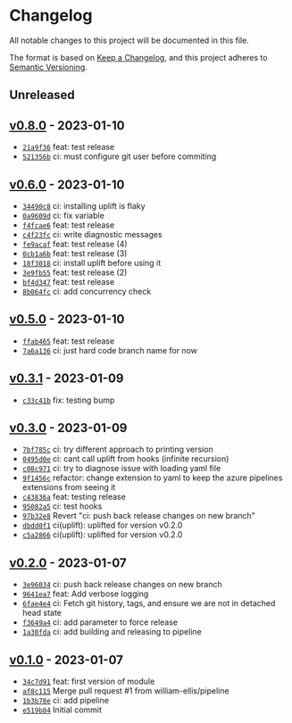 # Changelog

All notable changes to this project will be documented in this file.

The format is based on [Keep a Changelog](https://keepachangelog.com/en/1.0.0/), and this project adheres to [Semantic Versioning](https://semver.org/spec/v2.0.0.html).

## Unreleased

## [v0.8.0](https://github.com/william-ellis/uplift-test/releases/tag/v0.8.0) - 2023-01-10

- [`21a9f36`](https://github.com/william-ellis/uplift-test/commit/21a9f367c198bc293a572506c24bd9c45adaa3c0) feat: test release
- [`521356b`](https://github.com/william-ellis/uplift-test/commit/521356b9cdaf43b2fb115acb6f46f36f0ba3065d) ci: must configure git user before commiting

## [v0.6.0](https://github.com/william-ellis/uplift-test/releases/tag/v0.6.0) - 2023-01-10

- [`34490c8`](https://github.com/william-ellis/uplift-test/commit/34490c862666821b5c49264cbf8b24c28102ec9d) ci: installing uplift is flaky
- [`0a9609d`](https://github.com/william-ellis/uplift-test/commit/0a9609dfb2317874884e250dd7d703a9c4329a6d) ci: fix variable
- [`f4fcae6`](https://github.com/william-ellis/uplift-test/commit/f4fcae6b67e12b2471c106572f76a38f008afa7e) feat: test release
- [`c4f23fc`](https://github.com/william-ellis/uplift-test/commit/c4f23fc0ac19d6330b322f518e655f22915caa32) ci: write diagnostic messages
- [`fe9acaf`](https://github.com/william-ellis/uplift-test/commit/fe9acaf822c5d929507009043a238d01d1a53d6e) feat: test release (4)
- [`0cb1a6b`](https://github.com/william-ellis/uplift-test/commit/0cb1a6b47bbfd3b6e183f537eefd83eb41804cc1) feat: test release (3)
- [`18f3018`](https://github.com/william-ellis/uplift-test/commit/18f301836de51cdc55a55efbac552f7d8dbb6785) ci: install uplift before using it
- [`3e9fb55`](https://github.com/william-ellis/uplift-test/commit/3e9fb5500237a4d476d3c1067a0fd44e7c403936) feat: test release (2)
- [`bf4d347`](https://github.com/william-ellis/uplift-test/commit/bf4d3473e33058c2885fe8f01332d5d1ecd43da9) feat: test release
- [`8b064fc`](https://github.com/william-ellis/uplift-test/commit/8b064fcdeb97561502a0434f5a40fed09a9bb86e) ci: add concurrency check

## [v0.5.0](https://github.com/william-ellis/uplift-test/releases/tag/v0.5.0) - 2023-01-10

- [`ffab465`](https://github.com/william-ellis/uplift-test/commit/ffab46552b22d9c09b55b5513d46d5f50b5cb319) feat: test release
- [`7a6a136`](https://github.com/william-ellis/uplift-test/commit/7a6a136d31a837611ca16ee2e40c15420db1e981) ci: just hard code branch name for now

## [v0.3.1](https://github.com/william-ellis/uplift-test/releases/tag/v0.3.1) - 2023-01-09

- [`c33c41b`](https://github.com/william-ellis/uplift-test/commit/c33c41ba71ec55e44123f67a115662d989a85444) fix: testing bump

## [v0.3.0](https://github.com/william-ellis/uplift-test/releases/tag/v0.3.0) - 2023-01-09

- [`7bf785c`](https://github.com/william-ellis/uplift-test/commit/7bf785c22941142d253c506e06337ed26359462f) ci: try different approach to printing version
- [`0495d0e`](https://github.com/william-ellis/uplift-test/commit/0495d0e624d35380ef4df85defd58ef7a698a933) ci: cant call uplift from hooks (infinite recursion)
- [`c08c971`](https://github.com/william-ellis/uplift-test/commit/c08c971cec34c93db688711331f1efca06a2ebf1) ci: try to diagnose issue with loading yaml file
- [`9f1456c`](https://github.com/william-ellis/uplift-test/commit/9f1456c1e65d3722552922a7762aeed23979997b) refactor: change extension to yaml to keep the azure pipelines extensions from seeing it
- [`c43836a`](https://github.com/william-ellis/uplift-test/commit/c43836ae6db16d767eca2bb2062703cf20bfb4b3) feat: testing release
- [`95082a5`](https://github.com/william-ellis/uplift-test/commit/95082a50bf9fb1ac2872faeb6f64c52ee310f26a) ci: test hooks
- [`97b32e8`](https://github.com/william-ellis/uplift-test/commit/97b32e80e4a9a9132fc35652e0912b0f559bc4e4) Revert "ci: push back release changes on new branch"
- [`dbdd0f1`](https://github.com/william-ellis/uplift-test/commit/dbdd0f118ac66a80696d30553aa307725901cb6e) ci(uplift): uplifted for version v0.2.0
- [`c5a2866`](https://github.com/william-ellis/uplift-test/commit/c5a2866afeffe9450a8e7d80f7d8d91585af50e9) ci(uplift): uplifted for version v0.2.0

## [v0.2.0](https://github.com/william-ellis/uplift-test/releases/tag/v0.2.0) - 2023-01-07

- [`3e96034`](https://github.com/william-ellis/uplift-test/commit/3e9603469eec97f625e8b71856a5c7769e559fe6) ci: push back release changes on new branch
- [`9641ea7`](https://github.com/william-ellis/uplift-test/commit/9641ea72a447c95cfca7fb63b62c329791008406) feat: Add verbose logging
- [`6fae4e4`](https://github.com/william-ellis/uplift-test/commit/6fae4e4616bc213b83c105c9e41142350aea8d65) ci: Fetch git history, tags, and ensure we are not in detached head state
- [`f3649a4`](https://github.com/william-ellis/uplift-test/commit/f3649a4c202d3749933d90273888210892911ca6) ci: add parameter to force release
- [`1a30fda`](https://github.com/william-ellis/uplift-test/commit/1a30fda3c96ab9b6395c29d425b0550919b4e3f5) ci: add building and releasing to pipeline

## [v0.1.0](https://github.com/william-ellis/uplift-test/releases/tag/v0.1.0) - 2023-01-07

- [`34c7d91`](https://github.com/william-ellis/uplift-test/commit/34c7d91bffa94a89cb8f59667ac191f8807e33b2) feat: first version of module
- [`af8c115`](https://github.com/william-ellis/uplift-test/commit/af8c115ca551343132509bac88b68c52374d739c) Merge pull request #1 from william-ellis/pipeline
- [`1b3b78e`](https://github.com/william-ellis/uplift-test/commit/1b3b78ebd2da925e7b58484f3b449dcac1c8982c) ci: add pipeline
- [`e519b84`](https://github.com/william-ellis/uplift-test/commit/e519b84d3c013c5f4156b647f0773e3f3da09881) Initial commit
